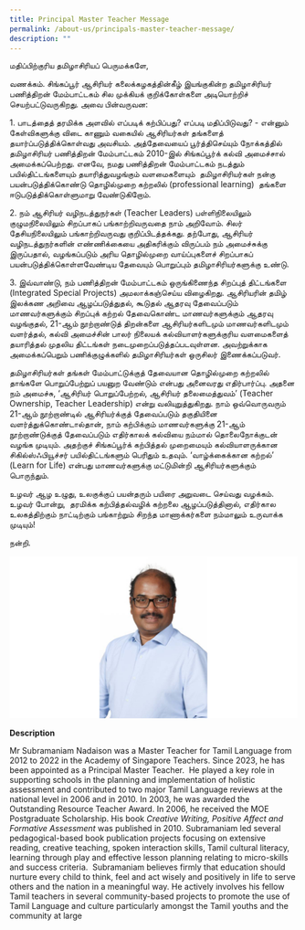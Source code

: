 ```yaml
---
title: Principal Master Teacher Message
permalink: /about-us/principals-master-teacher-message/
description: ""
---
```

மதிப்பிற்குரிய தமிழாசிரியப் பெருமக்களே,

வணக்கம். சிங்கப்பூர் ஆசிரியர் கலைக்கழகத்தின்கீழ் இயங்குகின்ற தமிழாசிரியர்  பணித்திறன் மேம்பாட்டகம் சில முக்கியக் குறிக்கோள்களை அடியொற்றிச் செயற்பட்டுவருகிறது. அவை பின்வருவன:

1\. பாடத்தைத் தரமிக்க அளவில் எப்படிக் கற்பிப்பது? எப்படி மதிப்பிடுவது? - என்னும் கேள்விகளுக்கு விடை காணும் வகையில் ஆசிரியர்கள் தங்களைத் தயார்ப்படுத்திக்கொள்வது அவசியம். அத்தேவையைப் பூர்த்திசெய்யும் நோக்கத்தில் தமிழாசிரியர் பணித்திறன் மேம்பாட்டகம் 2010-இல் சிங்கப்பூர்க் கல்வி அமைச்சால் அமைக்கப்பெற்றது. எனவே, நமது பணித்திறன் மேம்பாட்டகம் நடத்தும் பயில்திட்டங்களையும் தயாரித்துவழங்கும் வளமைகளையும்  தமிழாசிரியர்கள் நன்கு பயன்படுத்திக்கொண்டு தொழில்முறை கற்றலில் (professional learning)  தங்களை ஈடுபடுத்திக்கொள்ளுமாறு வேண்டுகிறோம்.

2\. நம் ஆசிரியர் வழிநடத்துநர்கள் (Teacher Leaders) பள்ளிநிலையிலும் குழுமநிலையிலும் சிறப்பாகப் பங்காற்றிவருவதை நாம் அறிவோம். சிலர் தேசியநிலையிலும் பங்காற்றிவருவது குறிப்பிடத்தக்கது. தற்போது, ஆசிரியர் வழிநடத்துநர்களின் எண்ணிக்கையை அதிகரிக்கும் விருப்பம் நம் அமைச்சுக்கு இருப்பதால், வழங்கப்படும் அரிய தொழில்முறை வாய்ப்புகளைச் சிறப்பாகப் பயன்படுத்திக்கொள்ளவேண்டிய தேவையும் பொறுப்பும் தமிழாசிரியர்களுக்கு உண்டு. 

3\. இவ்வாண்டு, நம் பணித்திறன் மேம்பாட்டகம் ஒருங்கிணைந்த சிறப்புத் திட்டங்களை (Integrated Special Projects) அமலாக்கஞ்செய்ய விழைகிறது. ஆசிரியரின் தமிழ் இலக்கண அறிவை ஆழப்படுத்துதல், கூடுதல் ஆதரவு தேவைப்படும் மாணவர்களுக்கும் சிறப்புக் கற்றல் தேவைகொண்ட மாணவர்களுக்கும் ஆதரவு வழங்குதல், 21-ஆம் நூற்றாண்டுத் திறன்களை ஆசிரியர்களிடமும் மாணவர்களிடமும் வளர்த்தல், கல்வி அமைச்சின் பாலர் நிலையக் கல்வியாளர்களுக்குரிய வளமைகளைத் தயாரித்தல் முதலிய திட்டங்கள் நடைமுறைப்படுத்தப்படவுள்ளன. அவற்றுக்காக அமைக்கப்பெறும் பணிக்குழுக்களில் தமிழாசிரியர்கள் ஒருசிலர் இணைக்கப்படுவர். 

தமிழாசிரியர்கள் தங்கள் மேம்பாட்டுக்குத் தேவையான தொழில்முறை கற்றலில் தாங்களே பொறுப்பேற்றுப் பயனுற வேண்டும் என்பது அனைவரது எதிர்பார்ப்பு. அதனை நம் அமைச்சு, ‘ஆசிரியர் பொறுப்பேற்றல், ஆசிரியர் தலைமைத்துவம்’ (Teacher Ownership, Teacher Leadership) என்று வலியுறுத்துகிறது. நாம் ஒவ்வொருவரும் 21-ஆம் நூற்றாண்டில் ஆசிரியர்க்குத் தேவைப்படும் தகுதியினை வளர்த்துக்கொண்டால்தான், நாம் கற்பிக்கும் மாணவர்களுக்கு 21-ஆம் நூற்றாண்டுக்குத் தேவைப்படும் எதிர்காலக் கல்வியை நம்மால் தொலைநோக்குடன் வழங்க முடியும். அதற்குச் சிங்கப்பூர்க் கற்பித்தல் முறைமையும் கல்வியாளருக்கான சிகில்ஸ்ஃபியூச்சர் பயில்திட்டங்களும் பெரிதும் உதவும். ‘வாழ்க்கைக்கான கற்றல்’ (Learn for Life) என்பது மாணவர்களுக்கு மட்டுமின்றி ஆசிரியர்களுக்கும் பொருந்தும்.

உழவர் ஆழ உழுது, உலகுக்குப் பயன்தரும் பயிரை அறுவடை செய்வது வழக்கம். உழவர் போன்று,  தரமிக்க கற்பித்தல்வழிக் கற்றலை ஆழப்படுத்தினால், எதிர்கால உலகத்திற்கும் நாட்டிற்கும் பங்காற்றும் சிறந்த மாணாக்கர்களை நம்மாலும் உருவாக்க முடியும்!

நன்றி.


![](/images/pmtt-uptlc.jpg)

**Description**

Mr Subramaniam Nadaison was a Master Teacher for Tamil Language from 2012 to 2022 in the Academy of Singapore Teachers. Since 2023, he has been appointed as a Principal Master Teacher.  He played a key role in supporting schools in the planning and implementation of holistic assessment and contributed to two major Tamil Language reviews at the national level in 2006 and in 2010. In 2003, he was awarded the Outstanding Resource Teacher Award. In 2006, he received the MOE Postgraduate Scholarship. His book _Creative Writing, Positive Affect and Formative Assessment_ was published in 2010. Subramaniam led several pedagogical-based book publication projects focusing on extensive reading, creative teaching, spoken interaction skills, Tamil cultural literacy, learning through play and effective lesson planning relating to micro-skills and success criteria.  Subramaniam believes firmly that education should nurture every child to think, feel and act wisely and positively in life to serve others and the nation in a meaningful way. He actively involves his fellow Tamil teachers in several community-based projects to promote the use of Tamil Language and culture particularly amongst the Tamil youths and the community at large